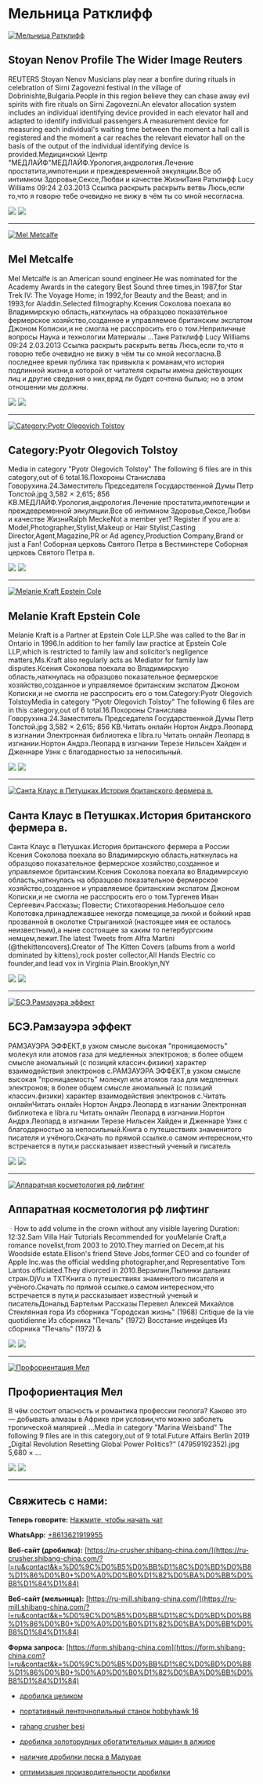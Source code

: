 # Мельница Ратклифф

<a href="https://swt.shibang-china.com/?l=ru&img&k=%D0%9C%D0%B5%D0%BB%D1%8C%D0%BD%D0%B8%D1%86%D0%B0+%D0%A0%D0%B0%D1%82%D0%BA%D0%BB%D0%B8%D1%84%D1%84" target="_blank">![Мельница Ратклифф](http://static.shibang-china.com/all-800x300/560.jpg)</a>

## Stoyan Nenov Profile The Wider Image Reuters
REUTERS Stoyan Nenov Musicians play near a bonfire during rituals in celebration of Sirni Zagovezni festival in the village of Dobrinishte,Bulgaria.People in this region believe they can chase away evil spirits with fire rituals on Sirni Zagovezni.An elevator allocation system includes an individual identifying device provided in each elevator hall and adapted to identify individual passengers.A measurement device for measuring each individual's waiting time between the moment a hall call is registered and the moment a car reaches the relevant elevator hall on the basis of the output of the individual identifying device is provided.Медицинский Центр &quot;МЕДЛАЙФ&quot;МЕДЛАЙФ.Урология,андрология.Лечение простатита,импотенции и преждевременной эякуляции.Все об интимном Здоровье,Сексе,Любви и качестве ЖизниТаня Ратклифф Lucy Williams 09:24 2.03.2013 Ссылка раскрыть раскрыть ветвь Люсь,если то,что я говорю тебе очевидно не вижу в чём ты со мной несогласна.


<a href="https://whatsapp.shibangsoft.com/WhatsApp.php" target="_blank" title="WhatsApp">![](http://static.shibang-china.com/icon/whatsapp.png)</a> <a href="https://swt.shibang-china.com/?l=ru&icon&k=%D0%9C%D0%B5%D0%BB%D1%8C%D0%BD%D0%B8%D1%86%D0%B0+%D0%A0%D0%B0%D1%82%D0%BA%D0%BB%D0%B8%D1%84%D1%84" target="_blank">![](http://static.shibang-china.com/icon/chat-ru.png)</a>

---

<a href="https://swt.shibang-china.com/?l=ru&img&k=%D0%9C%D0%B5%D0%BB%D1%8C%D0%BD%D0%B8%D1%86%D0%B0+%D0%A0%D0%B0%D1%82%D0%BA%D0%BB%D0%B8%D1%84%D1%84" target="_blank">![Mel Metcalfe](http://static.shibang-china.com/all-800x300/99.jpg)</a>

## Mel Metcalfe
Mel Metcalfe is an American sound engineer.He was nominated for the Academy Awards in the category Best Sound three times,in 1987,for Star Trek IV: The Voyage Home; in 1992,for Beauty and the Beast; and in 1993,for Aladdin.Selected filmography.Ксения Соколова поехала во Владимирскую область,наткнулась на образцово показательное фермерское хозяйство,созданное и управляемое британским экспатом Джоном Кописки,и не смогла не расспросить его о том.Неприличные вопросы Наука и технологии Материалы …Таня Ратклифф Lucy Williams 09:24 2.03.2013 Ссылка раскрыть раскрыть ветвь Люсь,если то,что я говорю тебе очевидно не вижу в чём ты со мной несогласна.В последнее время публика так привыкла к романам,что история подлинной жизни,в которой от читателя скрыты имена действующих лиц и другие сведения о них,вряд ли будет сочтена былью; но в этом отношении мы должны.


<a href="https://whatsapp.shibangsoft.com/WhatsApp.php" target="_blank" title="WhatsApp">![](http://static.shibang-china.com/icon/whatsapp.png)</a> <a href="https://swt.shibang-china.com/?l=ru&icon&k=%D0%9C%D0%B5%D0%BB%D1%8C%D0%BD%D0%B8%D1%86%D0%B0+%D0%A0%D0%B0%D1%82%D0%BA%D0%BB%D0%B8%D1%84%D1%84" target="_blank">![](http://static.shibang-china.com/icon/chat-ru.png)</a>

---

<a href="https://swt.shibang-china.com/?l=ru&img&k=%D0%9C%D0%B5%D0%BB%D1%8C%D0%BD%D0%B8%D1%86%D0%B0+%D0%A0%D0%B0%D1%82%D0%BA%D0%BB%D0%B8%D1%84%D1%84" target="_blank">![Category:Pyotr Olegovich Tolstoy](http://static.shibang-china.com/all-800x300/1174.jpg)</a>

## Category:Pyotr Olegovich Tolstoy
Media in category &quot;Pyotr Olegovich Tolstoy&quot; The following 6 files are in this category,out of 6 total.16.Похороны Станислава Говорухина.24.Заместитель Председателя Государственной Думы Петр Толстой.jpg 3,582 &#215; 2,615; 856 KB.МЕДЛАЙФ.Урология,андрология.Лечение простатита,импотенции и преждевременной эякуляции.Все об интимном Здоровье,Сексе,Любви и качестве ЖизниRalph MeckeNot a member yet? Register if you are a: Model,Photographer,Stylist,Makeup or Hair Stylist,Casting Director,Agent,Magazine,PR or Ad agency,Production Company,Brand or just a Fan! Соборная церковь Святого Петра в Вестминстере Соборная церковь Святого Петра в.


<a href="https://whatsapp.shibangsoft.com/WhatsApp.php" target="_blank" title="WhatsApp">![](http://static.shibang-china.com/icon/whatsapp.png)</a> <a href="https://swt.shibang-china.com/?l=ru&icon&k=%D0%9C%D0%B5%D0%BB%D1%8C%D0%BD%D0%B8%D1%86%D0%B0+%D0%A0%D0%B0%D1%82%D0%BA%D0%BB%D0%B8%D1%84%D1%84" target="_blank">![](http://static.shibang-china.com/icon/chat-ru.png)</a>

---

<a href="https://swt.shibang-china.com/?l=ru&img&k=%D0%9C%D0%B5%D0%BB%D1%8C%D0%BD%D0%B8%D1%86%D0%B0+%D0%A0%D0%B0%D1%82%D0%BA%D0%BB%D0%B8%D1%84%D1%84" target="_blank">![Melanie Kraft Epstein Cole](http://static.shibang-china.com/all-800x300/104.jpg)</a>

## Melanie Kraft Epstein Cole
Melanie Kraft is a Partner at Epstein Cole LLP.She was called to the Bar in Ontario in 1996.In addition to her family law practice at Epstein Cole LLP,which is restricted to family law and solicitor’s negligence matters,Ms.Kraft also regularly acts as Mediator for family law disputes.Ксения Соколова поехала во Владимирскую область,наткнулась на образцово показательное фермерское хозяйство,созданное и управляемое британским экспатом Джоном Кописки,и не смогла не расспросить его о том.Category:Pyotr Olegovich TolstoyMedia in category &quot;Pyotr Olegovich Tolstoy&quot; The following 6 files are in this category,out of 6 total.16.Похороны Станислава Говорухина.24.Заместитель Председателя Государственной Думы Петр Толстой.jpg 3,582 &#215; 2,615; 856 KB.Читать онлайн Нортон Андрэ.Леопард в изгнании Электронная библиотека e libra.ru Читать онлайн Леопард в изгнании.Нортон Андрэ.Леопард в изгнании Терезе Нильсен Хайден и Дженнаре Уэнк с благодарностью за непосильный.


<a href="https://whatsapp.shibangsoft.com/WhatsApp.php" target="_blank" title="WhatsApp">![](http://static.shibang-china.com/icon/whatsapp.png)</a> <a href="https://swt.shibang-china.com/?l=ru&icon&k=%D0%9C%D0%B5%D0%BB%D1%8C%D0%BD%D0%B8%D1%86%D0%B0+%D0%A0%D0%B0%D1%82%D0%BA%D0%BB%D0%B8%D1%84%D1%84" target="_blank">![](http://static.shibang-china.com/icon/chat-ru.png)</a>

---

<a href="https://swt.shibang-china.com/?l=ru&img&k=%D0%9C%D0%B5%D0%BB%D1%8C%D0%BD%D0%B8%D1%86%D0%B0+%D0%A0%D0%B0%D1%82%D0%BA%D0%BB%D0%B8%D1%84%D1%84" target="_blank">![Санта Клаус в Петушках.История британского фермера в.](http://static.shibang-china.com/all-800x300/959.jpg)</a>

## Санта Клаус в Петушках.История британского фермера в.
Санта Клаус в Петушках.История британского фермера в России Ксения Соколова поехала во Владимирскую область,наткнулась на образцово показательное фермерское хозяйство,созданное и управляемое британским.Ксения Соколова поехала во Владимирскую область,наткнулась на образцово показательное фермерское хозяйство,созданное и управляемое британским экспатом Джоном Кописки,и не смогла не расспросить его о том.Тургенев Иван Сергеевич.Рассказы; Повести; Стихотворения.Небольшое село Колотовка,принадлежавшее некогда помещице,за лихой и бойкий нрав прозванной в околотке Стрыганихой (настоящее имя ее осталось неизвестным),а ныне состоящее за каким то петербургским немцем,лежит.The latest Tweets from Alfra Martini (@thekittencovers).Creator of The Kitten Covers (albums from a world dominated by kittens),rock poster collector,All Hands Electric co founder,and lead vox in Virginia Plain.Brooklyn,NY


<a href="https://whatsapp.shibangsoft.com/WhatsApp.php" target="_blank" title="WhatsApp">![](http://static.shibang-china.com/icon/whatsapp.png)</a> <a href="https://swt.shibang-china.com/?l=ru&icon&k=%D0%9C%D0%B5%D0%BB%D1%8C%D0%BD%D0%B8%D1%86%D0%B0+%D0%A0%D0%B0%D1%82%D0%BA%D0%BB%D0%B8%D1%84%D1%84" target="_blank">![](http://static.shibang-china.com/icon/chat-ru.png)</a>

---

<a href="https://swt.shibang-china.com/?l=ru&img&k=%D0%9C%D0%B5%D0%BB%D1%8C%D0%BD%D0%B8%D1%86%D0%B0+%D0%A0%D0%B0%D1%82%D0%BA%D0%BB%D0%B8%D1%84%D1%84" target="_blank">![БСЭ.Рамзауэра эффект](http://static.shibang-china.com/all-800x300/949.jpg)</a>

## БСЭ.Рамзауэра эффект
РАМЗАУЭРА ЭФФЕКТ,в узком смысле высокая &quot;проницаемость&quot; молекул или атомов газа для медленных электронов; в более общем смысле аномальный (с позиций классич.физики) характер взаимодействия электронов с.РАМЗАУЭРА ЭФФЕКТ,в узком смысле высокая &quot;проницаемость&quot; молекул или атомов газа для медленных электронов; в более общем смысле аномальный (с позиций классич.физики) характер взаимодействия электронов с.Читать онлайнЧитать онлайн Нортон Андрэ.Леопард в изгнании Электронная библиотека e libra.ru Читать онлайн Леопард в изгнании.Нортон Андрэ.Леопард в изгнании Терезе Нильсен Хайден и Дженнаре Уэнк с благодарностью за непосильный.Книга о путешествиях знаменитого писателя и учёного.Скачать по прямой ссылке.о самом интересном,что встречается в пути,и рассказывает известный ученый и писатель


<a href="https://whatsapp.shibangsoft.com/WhatsApp.php" target="_blank" title="WhatsApp">![](http://static.shibang-china.com/icon/whatsapp.png)</a> <a href="https://swt.shibang-china.com/?l=ru&icon&k=%D0%9C%D0%B5%D0%BB%D1%8C%D0%BD%D0%B8%D1%86%D0%B0+%D0%A0%D0%B0%D1%82%D0%BA%D0%BB%D0%B8%D1%84%D1%84" target="_blank">![](http://static.shibang-china.com/icon/chat-ru.png)</a>

---

<a href="https://swt.shibang-china.com/?l=ru&img&k=%D0%9C%D0%B5%D0%BB%D1%8C%D0%BD%D0%B8%D1%86%D0%B0+%D0%A0%D0%B0%D1%82%D0%BA%D0%BB%D0%B8%D1%84%D1%84" target="_blank">![Аппаратная косметология рф лифтинг](http://static.shibang-china.com/all-800x300/1425.jpg)</a>

## Аппаратная косметология рф лифтинг
&nbsp;&#0183;&#32;How to add volume in the crown without any visible layering Duration: 12:32.Sam Villa Hair Tutorials Recommended for youMelanie Craft,a romance novelist,from 2003 to 2010.They married on Decem,at his Woodside estate.Ellison's friend Steve Jobs,former CEO and co founder of Apple Inc.was the official wedding photographer,and Representative Tom Lantos officiated.They divorced in 2010.Верзилин,Пылинки дальних стран.DjVu и TXTКнига о путешествиях знаменитого писателя и учёного.Скачать по прямой ссылке.о самом интересном,что встречается в пути,и рассказывает известный ученый и писательДональд Бартельм Рассказы Перевел Алексей Михайлов Стеклянная гора Из сборника &quot;Городская жизнь&quot; (1968) Critique de la vie quotidienne Из сборника &quot;Печаль&quot; (1972) Восстание индейцев Из сборника &quot;Печаль&quot; (1972) &amp;


<a href="https://whatsapp.shibangsoft.com/WhatsApp.php" target="_blank" title="WhatsApp">![](http://static.shibang-china.com/icon/whatsapp.png)</a> <a href="https://swt.shibang-china.com/?l=ru&icon&k=%D0%9C%D0%B5%D0%BB%D1%8C%D0%BD%D0%B8%D1%86%D0%B0+%D0%A0%D0%B0%D1%82%D0%BA%D0%BB%D0%B8%D1%84%D1%84" target="_blank">![](http://static.shibang-china.com/icon/chat-ru.png)</a>

---

<a href="https://swt.shibang-china.com/?l=ru&img&k=%D0%9C%D0%B5%D0%BB%D1%8C%D0%BD%D0%B8%D1%86%D0%B0+%D0%A0%D0%B0%D1%82%D0%BA%D0%BB%D0%B8%D1%84%D1%84" target="_blank">![Профориентация Мел](http://static.shibang-china.com/all-800x300/828.jpg)</a>

## Профориентация Мел
В чём состоит опасность и романтика профессии геолога? Каково это — добывать алмазы в Африке при условии,что можно заболеть тропической малярией …Media in category &quot;Marina Weisband&quot; The following 9 files are in this category,out of 9 total.Future Affairs Berlin 2019 „Digital Revolution Resetting Global Power Politics?“ (47959192352).jpg 5,680 &#215; …

<a href="https://whatsapp.shibangsoft.com/WhatsApp.php" target="_blank" title="WhatsApp">![](http://static.shibang-china.com/icon/whatsapp.png)</a> <a href="https://swt.shibang-china.com/?l=ru&icon&k=%D0%9C%D0%B5%D0%BB%D1%8C%D0%BD%D0%B8%D1%86%D0%B0+%D0%A0%D0%B0%D1%82%D0%BA%D0%BB%D0%B8%D1%84%D1%84" target="_blank">![](http://static.shibang-china.com/icon/chat-ru.png)</a>

---
## Свяжитесь с нами:

**Теперь говорите:** [Нажмите, чтобы начать чат](https://swt.shibang-china.com?l=ru&contact&k=%D0%9C%D0%B5%D0%BB%D1%8C%D0%BD%D0%B8%D1%86%D0%B0+%D0%A0%D0%B0%D1%82%D0%BA%D0%BB%D0%B8%D1%84%D1%84)

**WhatsApp:**  [+8613621919955](https://whatsapp.shibangsoft.com/WhatsApp.php)

**Веб-сайт (дробилка):** [https://ru-crusher.shibang-china.com/](https://ru-crusher.shibang-china.com/?l=ru&contact&k=%D0%9C%D0%B5%D0%BB%D1%8C%D0%BD%D0%B8%D1%86%D0%B0+%D0%A0%D0%B0%D1%82%D0%BA%D0%BB%D0%B8%D1%84%D1%84)

**Веб-сайт (мельница):** [https://ru-mill.shibang-china.com/](https://ru-mill.shibang-china.com/?l=ru&contact&k=%D0%9C%D0%B5%D0%BB%D1%8C%D0%BD%D0%B8%D1%86%D0%B0+%D0%A0%D0%B0%D1%82%D0%BA%D0%BB%D0%B8%D1%84%D1%84)

**Форма запроса:** [https://form.shibang-china.com](https://form.shibang-china.com?l=ru&contact&k=%D0%9C%D0%B5%D0%BB%D1%8C%D0%BD%D0%B8%D1%86%D0%B0+%D0%A0%D0%B0%D1%82%D0%BA%D0%BB%D0%B8%D1%84%D1%84)

* [дробилка целиком](../132/%D0%B4%D1%80%D0%BE%D0%B1%D0%B8%D0%BB%D0%BA%D0%B0%20%D1%86%D0%B5%D0%BB%D0%B8%D0%BA%D0%BE%D0%BC.md)

* [портативный ленточнопильный станок hobbyhawk 16](../135/%D0%BF%D0%BE%D1%80%D1%82%D0%B0%D1%82%D0%B8%D0%B2%D0%BD%D1%8B%D0%B9%20%D0%BB%D0%B5%D0%BD%D1%82%D0%BE%D1%87%D0%BD%D0%BE%D0%BF%D0%B8%D0%BB%D1%8C%D0%BD%D1%8B%D0%B9%20%D1%81%D1%82%D0%B0%D0%BD%D0%BE%D0%BA%20hobbyhawk%2016.md)

* [rahang crusher besi](../134/rahang%20crusher%20besi.md)

* [дробилка золоторудных обогатительных машин в алжире](../131/%D0%B4%D1%80%D0%BE%D0%B1%D0%B8%D0%BB%D0%BA%D0%B0%20%D0%B7%D0%BE%D0%BB%D0%BE%D1%82%D0%BE%D1%80%D1%83%D0%B4%D0%BD%D1%8B%D1%85%20%D0%BE%D0%B1%D0%BE%D0%B3%D0%B0%D1%82%D0%B8%D1%82%D0%B5%D0%BB%D1%8C%D0%BD%D1%8B%D1%85%20%D0%BC%D0%B0%D1%88%D0%B8%D0%BD%20%D0%B2%20%D0%B0%D0%BB%D0%B6%D0%B8%D1%80%D0%B5.md)

* [наличие дробилки песка в Мадурае](../134/%D0%BD%D0%B0%D0%BB%D0%B8%D1%87%D0%B8%D0%B5%20%D0%B4%D1%80%D0%BE%D0%B1%D0%B8%D0%BB%D0%BA%D0%B8%20%D0%BF%D0%B5%D1%81%D0%BA%D0%B0%20%D0%B2%20%D0%9C%D0%B0%D0%B4%D1%83%D1%80%D0%B0%D0%B5.md)

* [оптимизация производительности дробилки](../135/%D0%BE%D0%BF%D1%82%D0%B8%D0%BC%D0%B8%D0%B7%D0%B0%D1%86%D0%B8%D1%8F%20%D0%BF%D1%80%D0%BE%D0%B8%D0%B7%D0%B2%D0%BE%D0%B4%D0%B8%D1%82%D0%B5%D0%BB%D1%8C%D0%BD%D0%BE%D1%81%D1%82%D0%B8%20%D0%B4%D1%80%D0%BE%D0%B1%D0%B8%D0%BB%D0%BA%D0%B8.md)